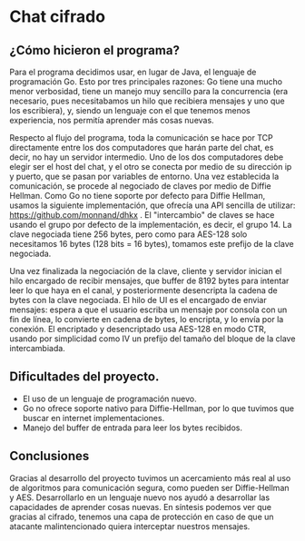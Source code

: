 # Chat cifrado

## ¿Cómo hicieron el programa?

Para el programa decidimos usar, en lugar de Java, el lenguaje de programación Go. Esto por tres principales razones: Go tiene una mucho menor verbosidad, tiene un manejo muy sencillo para la concurrencia (era necesario, pues necesitabamos un hilo que recibiera mensajes y uno que los escribiera), y, siendo un lenguaje con el que tenemos menos experiencia, nos permitía aprender más cosas nuevas.

Respecto al flujo del programa, toda la comunicación se hace por TCP directamente entre los dos computadores que harán parte del chat, es decir, no hay un servidor intermedio. Uno de los dos computadores debe elegir ser el host del chat, y el otro se conecta por medio de su dirección ip y puerto, que se pasan por variables de entorno. Una vez establecida la comunicación, se procede al negociado de claves por medio de Diffie Hellman. Como Go no tiene soporte por defecto para Diffie Hellman, usamos la siguiente implementación, que ofrecía una API sencilla de utilizar: https://github.com/monnand/dhkx . El "intercambio" de claves se hace usando el grupo por defecto de la implementación, es decir, el grupo 14.
La clave negociada tiene 256 bytes, pero como para AES-128 solo necesitamos 16 bytes (128 bits = 16 bytes), tomamos este prefijo de la clave negociada.

Una vez finalizada la negociación de la clave, cliente y servidor inician el hilo encargado de recibir mensajes, que buffer de 8192 bytes para intentar leer lo que haya en el canal, y posteriormente desencripta la cadena de bytes con la clave negociada. El hilo de UI es el encargado de enviar mensajes: espera a que el usuario escriba un mensaje por consola con un fin de línea, lo convierte en cadena de bytes, lo encripta, y lo envía por la conexión. El encriptado y desencriptado usa AES-128 en modo CTR, usando por simplicidad como IV un prefijo del tamaño del bloque de la clave intercambiada.

## Dificultades del proyecto.

- El uso de un lenguaje de programación nuevo.
- Go no ofrece soporte nativo para Diffie-Hellman, por lo que tuvimos que buscar en internet implementaciones.
- Manejo del buffer de entrada para leer los bytes recibidos.

## Conclusiones

Gracias al desarrollo del proyecto tuvimos un acercamiento más real al uso de algoritmos para comunicación segura, como pueden ser Diffie-Hellman y AES. Desarrollarlo en un lenguaje nuevo nos ayudó a desarrollar las capacidades de aprender cosas nuevas. En síntesis podemos ver que gracias al cifrado, tenemos una capa de protección en caso de que un atacante malintencionado quiera interceptar nuestros mensajes.
